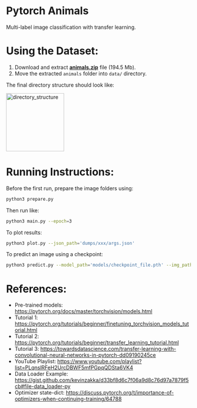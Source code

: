 # Pytorch Animals
Multi-label image classification with transfer learning.

# Using the Dataset:
1. Download and extract **[animals.zip](https://drive.google.com/file/d/1U1xhb5ZmyPP2jORd1TVfJz1IEdg9JY4I/view?usp=sharing)** file (194.5 Mb).
2. Move the extracted ``animals`` folder into ``data/`` directory.

The final directory structure should look like:

<img width="158" alt="directory_structure" src="https://user-images.githubusercontent.com/25348698/84280950-a738de00-ab40-11ea-92e0-66f58b95f612.png">

# Running Instructions:
Before the first run, prepare the image folders using:

```bash
python3 prepare.py
```

Then run like:

```bash
python3 main.py --epoch=3
```

To plot results:

```bash
python3 plot.py --json_path='dumps/xxx/args.json'
```

To predict an image using a checkpoint:

```bash
python3 predict.py --model_path='models/checkpoint_file.pth' --img_path='test_image_file.JPEG'
```

# References:
* Pre-trained models: https://pytorch.org/docs/master/torchvision/models.html
* Tutorial 1: https://pytorch.org/tutorials/beginner/finetuning_torchvision_models_tutorial.html
* Tutorial 2: https://pytorch.org/tutorials/beginner/transfer_learning_tutorial.html
* Tutorial 3: https://towardsdatascience.com/transfer-learning-with-convolutional-neural-networks-in-pytorch-dd09190245ce
* YouTube Playlist: https://www.youtube.com/playlist?list=PLqnslRFeH2UrcDBWF5mfPGpqQDSta6VK4
* Data Loader Example: https://gist.github.com/kevinzakka/d33bf8d6c7f06a9d8c76d97a7879f5cb#file-data_loader-py
* Optimizer state-dict: https://discuss.pytorch.org/t/importance-of-optimizers-when-continuing-training/64788
